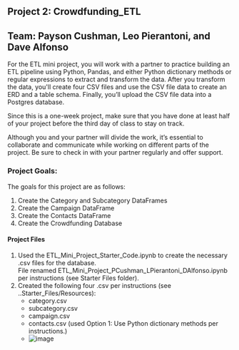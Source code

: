 ## Project 2: Crowdfunding_ETL
## Team: Payson Cushman, Leo Pierantoni, and Dave Alfonso
For the ETL mini project, you will work with a partner to practice building an ETL pipeline using Python, Pandas, and either Python dictionary methods or regular expressions to extract and transform the data. After you transform the data, you'll create four CSV files and use the CSV file data to create an ERD and a table schema. Finally, you’ll upload the CSV file data into a Postgres database.

Since this is a one-week project, make sure that you have done at least half of your project before the third day of class to stay on track.

Although you and your partner will divide the work, it’s essential to collaborate and communicate while working on different parts of the project. Be sure to check in with your partner regularly and offer support.
### Project Goals:
The goals for this project are as follows:

1. Create the Category and Subcategory DataFrames
2. Create the Campaign DataFrame
3. Create the Contacts DataFrame
4. Create the Crowdfunding Database

#### Project Files

1. Used the ETL_Mini_Project_Starter_Code.ipynb to create the necessary .csv files for the database.  
   File renamed ETL_Mini_Project_PCushman_LPierantoni_DAlfonso.ipynb per instructions (see Starter Files folder).
2. Created the following four .csv per instructions (see ..Starter_Files/Resources):
    - category.csv
    - subcategory.csv
    - campaign.csv
    - contacts.csv (used Option 1: Use Python dictionary methods per instructions.)
    - ![image](https://github.com/dalfonsonash/Crowdfunding_ETL/assets/126922261/b8956349-189c-47a9-9907-0b7fbb89f80b)

